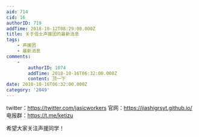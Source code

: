 ```yaml
---
aid: 714
cid: 16
authorID: 719
addTime: 2018-10-12T08:29:00.000Z
title: 关于佳士声援团的最新消息
tags:
    - 声援团
    - 最新消息
comments:
    -
        authorID: 1074
        addTime: 2018-10-16T06:32:00.000Z
        content: 顶一下
date: 2018-10-16T06:32:00.000Z
category: '2049'
---
```


twitter：https://twitter.com/jasicworkers 官网：https://jiashigrsyt.github.io/ 电报群：https://t.me/ketizu

希望大家关注声援同学！
